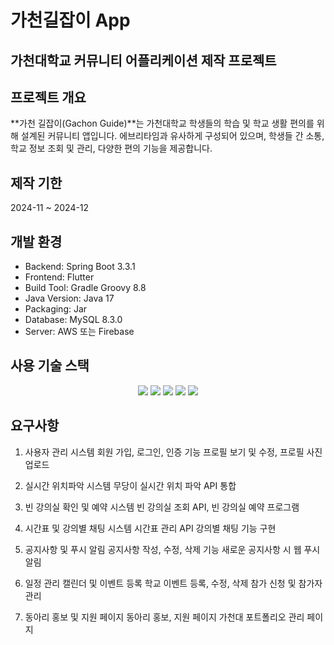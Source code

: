 # 가천길잡이 App

## 가천대학교 커뮤니티 어플리케이션 제작 프로젝트

## 프로젝트 개요

**가천 길잡이(Gachon Guide)**는 가천대학교 학생들의 학습 및 학교 생활 편의를 위해 설계된 커뮤니티 앱입니다. 에브리타임과 유사하게 구성되어 있으며, 학생들 간 소통, 학교 정보 조회 및 관리, 다양한 편의 기능을 제공합니다.

## 제작 기한

2024-11 ~ 2024-12

## 개발 환경

- Backend: Spring Boot 3.3.1
- Frontend: Flutter
- Build Tool: Gradle Groovy 8.8
- Java Version: Java 17
- Packaging: Jar
- Database: MySQL 8.3.0
- Server: AWS 또는 Firebase

## 사용 기술 스택

<div align="center"> <img src="https://img.shields.io/badge/Kotlin-0095D5?style=for-the-badge&logo=kotlin&logoColor=white"/> <img src="https://img.shields.io/badge/springboot-6DB33F?style=for-the-badge&logo=springboot&logoColor=white"/> <img src="https://img.shields.io/badge/mysql-4479A1?style=for-the-badge&logo=mysql&logoColor=white"/> <img src="https://img.shields.io/badge/aws-232F3E?style=for-the-badge&logo=amazon-aws&logoColor=white"/> <img src="https://img.shields.io/badge/firebase-FFCA28?style=for-the-badge&logo=firebase&logoColor=white"/> </div>

## 요구사항

1. 사용자 관리 시스템
회원 가입, 로그인, 인증 기능
프로필 보기 및 수정, 프로필 사진 업로드

2. 실시간 위치파악 시스템
무당이 실시간 위치 파악 API 통합

3. 빈 강의실 확인 및 예약 시스템
빈 강의실 조회 API, 빈 강의실 예약 프로그램

4. 시간표 및 강의별 채팅 시스템
시간표 관리 API
강의별 채팅 기능 구현

5. 공지사항 및 푸시 알림
공지사항 작성, 수정, 삭제 기능
새로운 공지사항 시 웹 푸시 알림

6. 일정 관리 캘린더 및 이벤트 등록
학교 이벤트 등록, 수정, 삭제
참가 신청 및 참가자 관리

7. 동아리 홍보 및 지원 페이지
동아리 홍보, 지원 페이지
가천대 포트폴리오 관리 페이지





